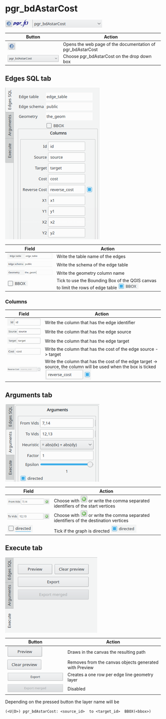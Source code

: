 <pgRoutingLayer Manual>
<Copyright(c) pgRouting Contributors>
<This documentation is licensed under a Creative Commons Attribution-Share>
<Alike 3.0 License: http://creativecommons.org/licenses/by-sa/3.0/>

# pgr_bdAstarCost
![pgr_bdAstarCost](../img/functions/f_pgr_bdAstarCost.png)

|Button|Action|
| ----------- | --------- |
|![Help](../img/functions/helpButton.png)|Opens the web page of the documentation of pgr_bdAstarCost|
|![Function](../img/functions/bdAstarCost.png)| Choose pgr_bdAstarCost on the drop down box|

## Edges SQL tab
![Edges SQL tab](../img/tabs/edges_SQL/astar_edgesSQL.png)

|Field|Action|
| ----------- | --------- |
|![Edge table](../img/fields/edgesSQL_fields/edge_table.png)| Write the table name of the edges|
|![Edge schema](../img/fields/edgesSQL_fields/edge_schema.png)|Write the schema of the edge table|
|![Geometry](../img/fields/edgesSQL_fields/geometry.png)|Write the geometry column name|
|![BBOX](../img/fields/edgesSQL_fields/BBOX.png)|Tick to use the  Bounding Box of the QGIS canvas to limit the rows of edge table ![BBOX](../img/fields/edgesSQL_fields/BBOXon.png)|

### Columns

|Field|Action|
| ----------- | --------- |
|![Id](../img/fields/edgesSQL_fields/columns/Id.png)| Write the column that has the edge identifier|
|![Source](../img/fields/edgesSQL_fields/columns/source.png)|Write the column that has the edge source|
|![Target](../img/fields/edgesSQL_fields/columns/target.png)|Write the column that has the edge target|
|![Cost](../img/fields/edgesSQL_fields/columns/cost.png)|Write the column that has the cost of the edge source -> target|
|![Reverse Cost](../img/fields/edgesSQL_fields/columns/reverseCostOFF.png)|Write the column that has the cost of the edge target -> source, the column will be used when the box is ticked ![Reverse Cost](../img/fields/edgesSQL_fields/columns/reverseCost.png)|

## Arguments tab
![Arguments tab](../img/tabs/arguments/arguments_astar.png)

|Field|Action|
| ----------- | --------- |
|![fromVids](../img/fields/arguments/astar-dijkstra_fromVids.png)| Choose with ![plus](../img/tabs/arguments/plus_button.png) or write the comma separated identifiers of the start vertices|
|![toVids](../img/fields/arguments/astar-dijkstra_toVids.png)|Choose with ![plus](../img/tabs/arguments/plus_button.png) or write the comma separated identifiers of the destination vertices|
|![Directed](../img/fields/arguments/directedOFF.png)| Tick if the graph is directed ![Directed](../img/fields/arguments/directedON.png)|

## Execute tab 
![Execute tab](../img/tabs/execute/ExecuteCost.png)

|Button|Action|
| ----------- | --------- |
|![Preview](../img/buttons/execute/preview.png)| Draws in the canvas the resulting path |
|![Clear Preview](../img/buttons/execute/clearpreview.png)| Removes from the canvas objects generated with Preview|
|![Export](../img/buttons/execute/export.png)| Creates a one row per edge line geometry layer|
|![Export Merged](../img/buttons/execute/exportmergedOFF.png)| Disabled|

Depending on the pressed button the layer name will be 
```
(<U|D>) pgr_bdAstarCost: <source_id>  to <target_id>  BBOX(<bbox>)
```